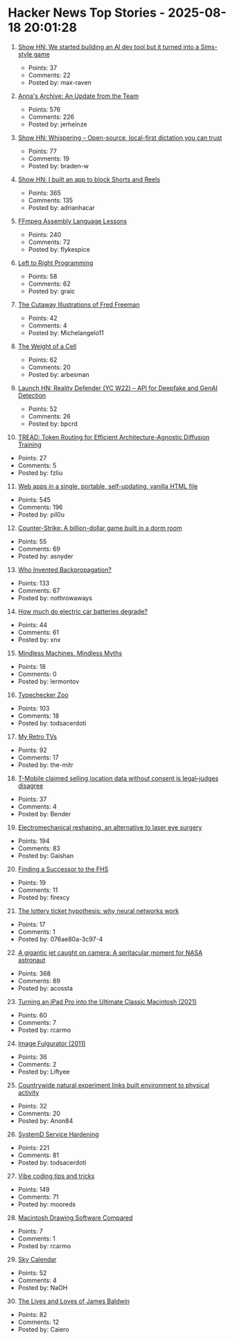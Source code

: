 # Hacker News Top Stories - 2025-08-18 20:01:28

1. [Show HN: We started building an AI dev tool but it turned into a Sims-style game](https://www.youtube.com/watch?v=sRPnX_f2V_c)
   - Points: 37
   - Comments: 22
   - Posted by: max-raven

2. [Anna's Archive: An Update from the Team](https://annas-archive.org/blog/an-update-from-the-team.html)
   - Points: 576
   - Comments: 226
   - Posted by: jerheinze

3. [Show HN: Whispering – Open-source, local-first dictation you can trust](https://github.com/epicenter-so/epicenter/tree/main/apps/whispering)
   - Points: 77
   - Comments: 19
   - Posted by: braden-w

4. [Show HN: I built an app to block Shorts and Reels](https://scrollguard.app/)
   - Points: 365
   - Comments: 135
   - Posted by: adrianhacar

5. [FFmpeg Assembly Language Lessons](https://github.com/FFmpeg/asm-lessons)
   - Points: 240
   - Comments: 72
   - Posted by: flykespice

6. [Left to Right Programming](https://graic.net/p/left-to-right-programming)
   - Points: 58
   - Comments: 62
   - Posted by: graic

7. [The Cutaway Illustrations of Fred Freeman](https://5wgraphicsblog.com/2016/10/24/the-cutaway-illustrations-of-fred-freeman/)
   - Points: 42
   - Comments: 4
   - Posted by: Michelangelo11

8. [The Weight of a Cell](https://www.asimov.press/p/cell-weight)
   - Points: 62
   - Comments: 20
   - Posted by: arbesman

9. [Launch HN: Reality Defender (YC W22) – API for Deepfake and GenAI Detection](https://www.realitydefender.com/platform/api)
   - Points: 52
   - Comments: 26
   - Posted by: bpcrd

10. [TREAD: Token Routing for Efficient Architecture-Agnostic Diffusion Training](https://arxiv.org/abs/2501.04765)
   - Points: 27
   - Comments: 5
   - Posted by: fzliu

11. [Web apps in a single, portable, self-updating, vanilla HTML file](https://hyperclay.com/)
   - Points: 545
   - Comments: 196
   - Posted by: pil0u

12. [Counter-Strike: A billion-dollar game built in a dorm room](https://www.nytimes.com/2025/08/18/arts/counter-strike-half-life-minh-le.html)
   - Points: 55
   - Comments: 69
   - Posted by: asnyder

13. [Who Invented Backpropagation?](https://people.idsia.ch/~juergen/who-invented-backpropagation.html)
   - Points: 133
   - Comments: 67
   - Posted by: nothrowaways

14. [How much do electric car batteries degrade?](https://www.sustainabilitybynumbers.com/p/electric-car-battery-degradation)
   - Points: 44
   - Comments: 61
   - Posted by: xnx

15. [Mindless Machines, Mindless Myths](https://lareviewofbooks.org/article/mindless-machines-mindless-myths/)
   - Points: 18
   - Comments: 0
   - Posted by: lermontov

16. [Typechecker Zoo](https://sdiehl.github.io/typechecker-zoo/)
   - Points: 103
   - Comments: 18
   - Posted by: todsacerdoti

17. [My Retro TVs](https://www.myretrotvs.com/)
   - Points: 92
   - Comments: 17
   - Posted by: the-mitr

18. [T-Mobile claimed selling location data without consent is legal–judges disagree](https://arstechnica.com/tech-policy/2025/08/t-mobile-claimed-selling-location-data-without-consent-is-legal-judges-disagree/)
   - Points: 37
   - Comments: 4
   - Posted by: Bender

19. [Electromechanical reshaping,  an alternative to laser eye surgery](https://medicalxpress.com/news/2025-08-alternative-lasik-lasers.html)
   - Points: 194
   - Comments: 83
   - Posted by: Gaishan

20. [Finding a Successor to the FHS](https://lwn.net/SubscriberLink/1032947/67e23ce1a3f9f129/)
   - Points: 19
   - Comments: 11
   - Posted by: firexcy

21. [The lottery ticket hypothesis: why neural networks work](https://nearlyright.com/how-ai-researchers-accidentally-discovered-that-everything-they-thought-about-learning-was-wrong/)
   - Points: 17
   - Comments: 1
   - Posted by: 076ae80a-3c97-4

22. [A gigantic jet caught on camera: A spritacular moment for NASA astronaut](https://science.nasa.gov/science-research/heliophysics/a-gigantic-jet-caught-on-camera-a-spritacular-moment-for-nasa-astronaut-nicole-ayers/)
   - Points: 368
   - Comments: 89
   - Posted by: acossta

23. [Turning an iPad Pro into the Ultimate Classic Macintosh (2021)](https://blog.gingerbeardman.com/2021/04/17/turning-an-ipad-pro-into-the-ultimate-classic-macintosh/)
   - Points: 60
   - Comments: 7
   - Posted by: rcarmo

24. [Image Fulgurator (2011)](https://juliusvonbismarck.com/bank/index.php/projects/image-fulgurator/2/)
   - Points: 36
   - Comments: 2
   - Posted by: Liftyee

25. [Countrywide natural experiment links built environment to physical activity](https://www.nature.com/articles/s41586-025-09321-3)
   - Points: 32
   - Comments: 20
   - Posted by: Anon84

26. [SystemD Service Hardening](https://roguesecurity.dev/blog/systemd-hardening)
   - Points: 221
   - Comments: 81
   - Posted by: todsacerdoti

27. [Vibe coding tips and tricks](https://github.com/awslabs/mcp/blob/main/VIBE_CODING_TIPS_TRICKS.md)
   - Points: 149
   - Comments: 71
   - Posted by: mooreds

28. [Macintosh Drawing Software Compared](https://blog.gingerbeardman.com/2021/04/24/macintosh-drawing-software-compared/)
   - Points: 7
   - Comments: 1
   - Posted by: rcarmo

29. [Sky Calendar](https://abramsplanetarium.org/SkyCalendar/index.html)
   - Points: 52
   - Comments: 4
   - Posted by: NaOH

30. [The Lives and Loves of James Baldwin](https://www.newyorker.com/magazine/2025/08/18/baldwin-a-love-story-nicholas-boggs-book-review)
   - Points: 82
   - Comments: 12
   - Posted by: Caiero

